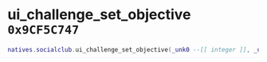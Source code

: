 # ui_challenge_set_objective `0x9CF5C747`

```lua
natives.socialclub.ui_challenge_set_objective(_unk0 --[[ integer ]], _unk1 --[[ integer ]], _unk2 --[[ integer ]])
```